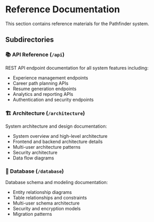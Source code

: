 # Reference Documentation

This section contains reference materials for the Pathfinder system.

## Subdirectories

### 📚 API Reference (`/api`)
REST API endpoint documentation for all system features including:
- Experience management endpoints
- Career path planning APIs
- Resume generation endpoints
- Analytics and reporting APIs
- Authentication and security endpoints

### 🏗️ Architecture (`/architecture`)
System architecture and design documentation:
- System overview and high-level architecture
- Frontend and backend architecture details
- Multi-user architecture patterns
- Security architecture
- Data flow diagrams

### 💾 Database (`/database`)
Database schema and modeling documentation:
- Entity relationship diagrams
- Table relationships and constraints
- Multi-user schema architecture
- Security and encryption models
- Migration patterns